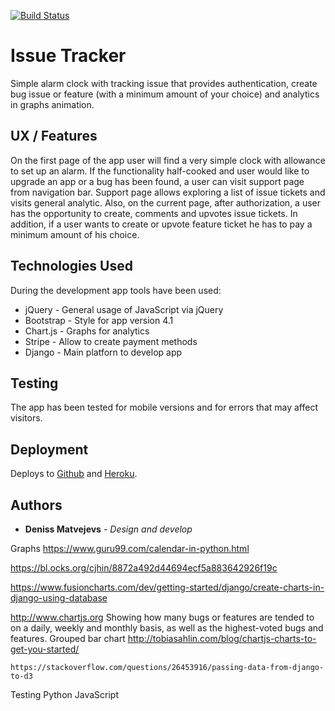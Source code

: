 [![Build Status](https://travis-ci.org/Madenden/issue-tracker.svg?branch=master)](https://travis-ci.org/Madenden/issue-tracker)

# Issue Tracker
Simple alarm clock with tracking issue that provides authentication, create bug issue or feature (with a minimum amount of your choice) and analytics in graphs animation.

## UX / Features

On the first page of the app user will find a very simple clock with allowance to set up an alarm. If the functionality half-cooked and user would like to upgrade an app or a bug has been found, a user can visit support page from navigation bar.
Support page allows exploring a list of issue tickets and visits general analytic. Also, on the current page, after authorization, a user has the opportunity to create, comments and upvotes issue tickets. In addition, if a user wants to create or upvote feature ticket he has to pay a minimum amount of his choice. 

## Technologies Used

During the development app tools have been used: 

- jQuery - General usage of JavaScript via jQuery
- Bootstrap - Style for app version 4.1
- Chart.js - Graphs for analytics
- Stripe - Allow to create payment methods
- Django - Main platforn to develop app

## Testing
The app has been tested for mobile versions and for errors that may affect visitors.

## Deployment

Deploys to [Github](https://github.com/Madenden/issue-tracker) and [Heroku](https://alarm-clock-issue-tracker.herokuapp.com/).

## Authors

* **Deniss Matvejevs** - *Design and develop* 


Graphs 
https://www.guru99.com/calendar-in-python.html

https://bl.ocks.org/cjhin/8872a492d44694ecf5a883642926f19c

https://www.fusioncharts.com/dev/getting-started/django/create-charts-in-django-using-database

http://www.chartjs.org
    Showing how many bugs or features are tended to on a daily, weekly and monthly basis, as well as the highest-voted bugs and features.
    Grouped bar chart
    http://tobiasahlin.com/blog/chartjs-charts-to-get-you-started/
    
    https://stackoverflow.com/questions/26453916/passing-data-from-django-to-d3
    
Testing
    Python
    JavaScript
    